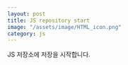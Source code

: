 ```yaml
---
layout: post
title: JS repository start
image: "/assets/image/HTML_icon.png"
category: js
---
```


JS 저장소에 저장을 시작합니다.
